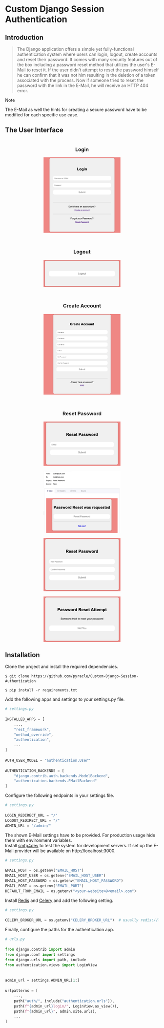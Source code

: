 # Custom Django Session Authentication

## Introduction

> The Django application offers a simple yet fully-functional authentication system where users can login, logout,
> create accounts and reset their password.
> It comes with many security features out of the box including a password reset
> method that utilizes the user's E-Mail to reset it.
> If the user didn't attempt to reset the password himself he can confirm that it was
> not him resulting in the deletion of a token associated with the process.
> Now if someone tried to reset the password with the link in the E-Mail, he will receive an HTTP 404 error.


> [!NOTE]
> The E-Mail as well the hints for creating a secure password have to be modified for
each specific use case.

## The User Interface

<div style="
    display: flex;
    flex-direction: column;
    align-items: center;
    text-align: center
">

### Login

<img src="assets/images/login.jpg" alt="Login Page" style="width: 50%">

<hr>

### Logout

<img src="assets/images/logout.jpg" alt="Logout Page" style="width: 50%">

<hr>

### Create Account

<img src="assets/images/create_account.jpg" alt="Account Creation Page" style="width: 50%">

<hr>

### Reset Password

<img src="assets/images/enter_email.jpg" alt="E-Mail Input Page" style="width: 50%">
<br>
<img src="assets/images/email.jpg" alt="Login Page" style="width: 50%">
<br>
<img src="assets/images/reset_password.jpg" alt="Login Page" style="width: 50%">
<br>
<img src="assets/images/confirm_not_you.jpg" alt="Login Page" style="width: 50%">
</div>

## Installation

Clone the project and install the required dependencies.

```
$ git clone https://github.com/pyracle/Custom-Django-Session-Authentication
```
```
$ pip install -r requirements.txt
```

Add the following apps and settings to your settings.py file.

```python
# settings.py

INSTALLED_APPS = [
    ...,
    "rest_framework",
    "method_override",
    "authentication",
    ...
]

AUTH_USER_MODEL = "authentication.User"

AUTHENTICATION_BACKENDS = [
    "django.contrib.auth.backends.ModelBackend",
    "authentication.backends.EMailBackend"
]
```

Configure the following endpoints in your settings file.

```python
# settings.py

LOGIN_REDIRECT_URL = "/"
LOGOUT_REDIRECT_URL = "/"
ADMIN_URL = "/admin/"
```

The shown E-Mail settings have to be provided. For production usage hide them with environment variables.
<br>
Install [smtp4dev](https://github.com/rnwood/smtp4dev/wiki/Installation) to test the system for development servers.
If set up the E-Mail provider will be available on http://localhost:3000.

```python
# settings.py

EMAIL_HOST = os.getenv("EMAIL_HOST")
EMAIL_HOST_USER = os.getenv("EMAIL_HOST_USER")
EMAIL_HOST_PASSWORD = os.getenv("EMAIL_HOST_PASSWORD")
EMAIL_PORT = os.getenv("EMAIL_PORT")
DEFAULT_FROM_EMAIL = os.getenv("<your-website>@<email>.com")
```

Install [Redis](https://redis.io/docs/install/install-redis/) 
and [Celery](https://docs.celeryq.dev/en/stable/django/first-steps-with-django.html)
and add the following setting.

```python
# settings.py

CELERY_BROKER_URL = os.getenv("CELERY_BROKER_URL")  # usually redis://localhost:6379/1 on development servers
```

Finally, configure the paths for the authentication app.

```python
# urls.py

from django.contrib import admin
from django.conf import settings
from django.urls import path, include
from authentication.views import LoginView


admin_url = settings.ADMIN_URL[1:]

urlpatterns = [
    ...,
    path("auth/", include("authentication.urls")),
    path(f"{admin_url}login/", LoginView.as_view()),
    path(f"{admin_url}", admin.site.urls),
    ...
]
```
